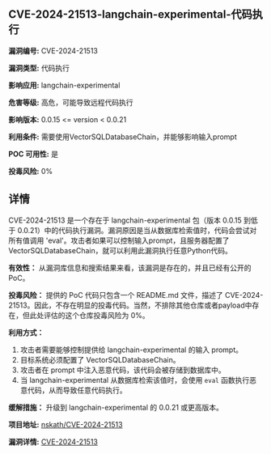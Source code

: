 ## CVE-2024-21513-langchain-experimental-代码执行

**漏洞编号:** CVE-2024-21513

**漏洞类型:** 代码执行

**影响应用:** langchain-experimental

**危害等级:** 高危，可能导致远程代码执行

**影响版本:** 0.0.15 <= version < 0.0.21

**利用条件:** 需要使用VectorSQLDatabaseChain，并能够影响输入prompt

**POC 可用性:** 是

**投毒风险:** 0%

## 详情

CVE-2024-21513 是一个存在于 langchain-experimental 包（版本 0.0.15 到低于 0.0.21）中的代码执行漏洞。漏洞原因是当从数据库检索值时，代码会尝试对所有值调用 'eval'。攻击者如果可以控制输入prompt，且服务器配置了 VectorSQLDatabaseChain，就可以利用此漏洞执行任意Python代码。

**有效性：**
从漏洞库信息和搜索结果来看，该漏洞是存在的，并且已经有公开的PoC。

**投毒风险：**
提供的 PoC 代码只包含一个 README.md 文件，描述了 CVE-2024-21513。因此，不存在明显的投毒代码。当然，不排除其他仓库或者payload中存在，但此处评估的这个仓库投毒风险为 0%。

**利用方式：**
1.  攻击者需要能够控制提供给 langchain-experimental 的输入 prompt。
2.  目标系统必须配置了 VectorSQLDatabaseChain。
3.  攻击者在 prompt 中注入恶意代码，该代码会被存储到数据库中。
4.  当 langchain-experimental 从数据库检索该值时，会使用 `eval` 函数执行恶意代码，从而导致任意代码执行。

**缓解措施：**
升级到 langchain-experimental 的 0.0.21 或更高版本。

**项目地址:** [nskath/CVE-2024-21513](https://github.com/nskath/CVE-2024-21513)

**漏洞详情:** [CVE-2024-21513](https://nvd.nist.gov/vuln/detail/CVE-2024-21513)